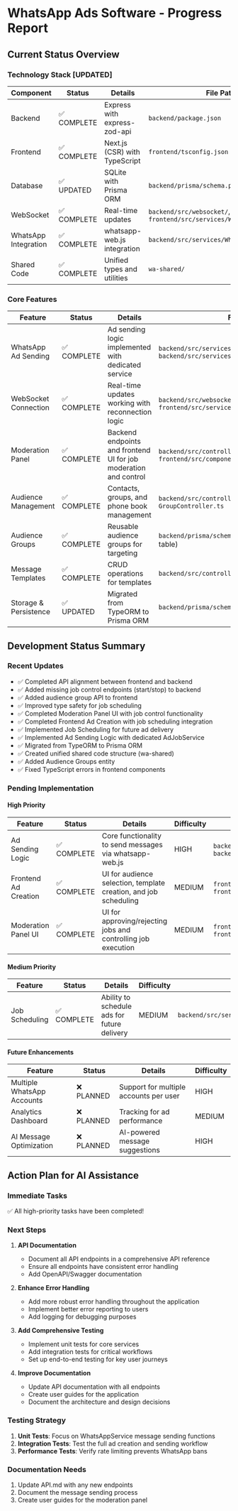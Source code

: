 # WhatsApp Ads Software - Progress Report

## Current Status Overview

### Technology Stack [UPDATED]
| Component | Status | Details | File Paths |
|-----------|--------|---------|------------|
| Backend | ✅ COMPLETE | Express with express-zod-api | `backend/package.json` |
| Frontend | ✅ COMPLETE | Next.js (CSR) with TypeScript | `frontend/tsconfig.json` |
| Database | ✅ UPDATED | SQLite with Prisma ORM | `backend/prisma/schema.prisma` |
| WebSocket | ✅ COMPLETE | Real-time updates | `backend/src/websocket/`, `frontend/src/services/WebSocketService.ts` |
| WhatsApp Integration | ✅ COMPLETE | whatsapp-web.js integration | `backend/src/services/WhatsAppService.ts` |
| Shared Code | ✅ COMPLETE | Unified types and utilities | `wa-shared/` |

### Core Features
| Feature | Status | Details | File Paths |
|---------|--------|---------|------------|
| WhatsApp Ad Sending | ✅ COMPLETE | Ad sending logic implemented with dedicated service | `backend/src/services/AdJobService.ts`, `backend/src/services/WhatsAppService.ts` |
| WebSocket Connection | ✅ COMPLETE | Real-time updates working with reconnection logic | `backend/src/websocket/`, `frontend/src/services/WebSocketService.ts` |
| Moderation Panel | ✅ COMPLETE | Backend endpoints and frontend UI for job moderation and control | `backend/src/controllers/ModerationController.ts`, `frontend/src/components/ModerationPanel.tsx` |
| Audience Management | ✅ COMPLETE | Contacts, groups, and phone book management | `backend/src/controllers/ContactController.ts`, `GroupController.ts` |
| Audience Groups | ✅ COMPLETE | Reusable audience groups for targeting | `backend/prisma/schema.prisma` (audience_groups table) |
| Message Templates | ✅ COMPLETE | CRUD operations for templates | `backend/src/controllers/TemplateController.ts` |
| Storage & Persistence | ✅ UPDATED | Migrated from TypeORM to Prisma ORM | `backend/prisma/schema.prisma` |

## Development Status Summary

### Recent Updates
- ✅ Completed API alignment between frontend and backend
- ✅ Added missing job control endpoints (start/stop) to backend
- ✅ Added audience group API to frontend
- ✅ Improved type safety for job scheduling
- ✅ Completed Moderation Panel UI with job control functionality
- ✅ Completed Frontend Ad Creation with job scheduling integration
- ✅ Implemented Job Scheduling for future ad delivery
- ✅ Implemented Ad Sending Logic with dedicated AdJobService
- ✅ Migrated from TypeORM to Prisma ORM
- ✅ Created unified shared code structure (wa-shared)
- ✅ Added Audience Groups entity
- ✅ Fixed TypeScript errors in frontend components

### Pending Implementation

#### High Priority
| Feature | Status | Details | Difficulty | File Paths |
|---------|--------|---------|------------|------------|
| Ad Sending Logic | ✅ COMPLETE | Core functionality to send messages via whatsapp-web.js | HIGH | `backend/src/services/AdJobService.ts`, `backend/src/services/WhatsAppService.ts` |
| Frontend Ad Creation | ✅ COMPLETE | UI for audience selection, template creation, and job scheduling | MEDIUM | `frontend/src/app/ads/create/`, `frontend/src/components/AdScheduler.tsx` |
| Moderation Panel UI | ✅ COMPLETE | UI for approving/rejecting jobs and controlling job execution | MEDIUM | `frontend/src/app/moderation/`, `frontend/src/components/ModerationPanel.tsx` |

#### Medium Priority
| Feature | Status | Details | Difficulty | File Paths |
|---------|--------|---------|------------|------------|
| Job Scheduling | ✅ COMPLETE | Ability to schedule ads for future delivery | MEDIUM | `backend/src/services/JobSchedulerService.ts` |

#### Future Enhancements
| Feature | Status | Details | Difficulty |
|---------|--------|---------|------------|
| Multiple WhatsApp Accounts | ❌ PLANNED | Support for multiple accounts per user | HIGH |
| Analytics Dashboard | ❌ PLANNED | Tracking for ad performance | MEDIUM |
| AI Message Optimization | ❌ PLANNED | AI-powered message suggestions | HIGH |

## Action Plan for AI Assistance

### Immediate Tasks
✅ All high-priority tasks have been completed!

### Next Steps
1. **API Documentation**
   - Document all API endpoints in a comprehensive API reference
   - Ensure all endpoints have consistent error handling
   - Add OpenAPI/Swagger documentation

2. **Enhance Error Handling**
   - Add more robust error handling throughout the application
   - Implement better error reporting to users
   - Add logging for debugging purposes

2. **Add Comprehensive Testing**
   - Implement unit tests for core services
   - Add integration tests for critical workflows
   - Set up end-to-end testing for key user journeys

3. **Improve Documentation**
   - Update API documentation with all endpoints
   - Create user guides for the application
   - Document the architecture and design decisions

### Testing Strategy
1. **Unit Tests**: Focus on WhatsAppService message sending functions
2. **Integration Tests**: Test the full ad creation and sending workflow
3. **Performance Tests**: Verify rate limiting prevents WhatsApp bans

### Documentation Needs
1. Update API.md with any new endpoints
2. Document the message sending process
3. Create user guides for the moderation panel
